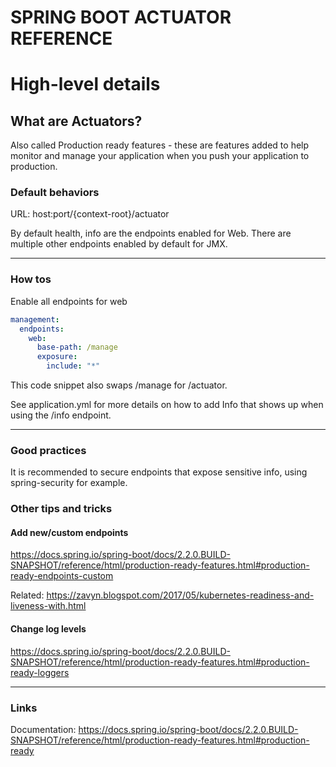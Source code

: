 # SPRING BOOT ACTUATOR REFERENCE

# High-level details

## What are Actuators?

Also called Production ready features - these are features added to help monitor and manage your application when you push your application to production.

### Default behaviors

URL: host:port/{context-root}/actuator

By default health, info are the endpoints enabled for Web. There are multiple other endpoints enabled by default for JMX.

---
### How tos

Enable all endpoints for web

```yml
management:
  endpoints:
    web:
      base-path: /manage
      exposure:
        include: "*"
```

This code snippet also swaps /manage for /actuator.

See application.yml for more details on how to add Info that shows up when using the /info endpoint.

---
### Good practices

It is recommended to secure endpoints that expose sensitive info, using spring-security for example.

### Other tips and tricks

#### Add new/custom endpoints

https://docs.spring.io/spring-boot/docs/2.2.0.BUILD-SNAPSHOT/reference/html/production-ready-features.html#production-ready-endpoints-custom

Related: https://zavyn.blogspot.com/2017/05/kubernetes-readiness-and-liveness-with.html

#### Change log levels

https://docs.spring.io/spring-boot/docs/2.2.0.BUILD-SNAPSHOT/reference/html/production-ready-features.html#production-ready-loggers

---
### Links

Documentation: https://docs.spring.io/spring-boot/docs/2.2.0.BUILD-SNAPSHOT/reference/html/production-ready-features.html#production-ready

